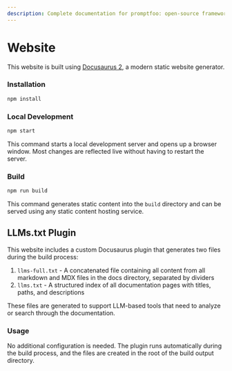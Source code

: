 ```yaml
---
description: Complete documentation for promptfoo: open-source framework for LLM testing, red teaming, and evaluation with 50+ providers
---
```


# Website

This website is built using [Docusaurus 2](https://docusaurus.io/), a modern static website generator.

### Installation

```sh
npm install
```

### Local Development

```sh
npm start
```

This command starts a local development server and opens up a browser window. Most changes are reflected live without having to restart the server.

### Build

```sh
npm run build
```

This command generates static content into the `build` directory and can be served using any static content hosting service.

## LLMs.txt Plugin

This website includes a custom Docusaurus plugin that generates two files during the build process:

1. `llms-full.txt` - A concatenated file containing all content from all markdown and MDX files in the docs directory, separated by dividers
2. `llms.txt` - A structured index of all documentation pages with titles, paths, and descriptions

These files are generated to support LLM-based tools that need to analyze or search through the documentation.

### Usage

No additional configuration is needed. The plugin runs automatically during the build process, and the files are created in the root of the build output directory.
